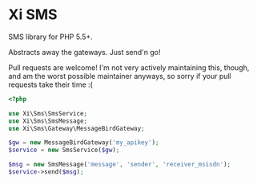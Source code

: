 Xi SMS
=======

SMS library for PHP 5.5+.

Abstracts away the gateways. Just send'n go!

Pull requests are welcome! I'm not very actively maintaining this, though, and am the
worst possible maintainer anyways, so sorry if your pull requests take their time :(

```php
<?php

use Xi\Sms\SmsService;
use Xi\Sms\SmsMessage;
use Xi\Sms\Gateway\MessageBirdGateway;

$gw = new MessageBirdGateway('my_apikey');
$service = new SmsService($gw);

$msg = new SmsMessage('message', 'sender', 'receiver_msisdn');
$service->send($msg);

```
